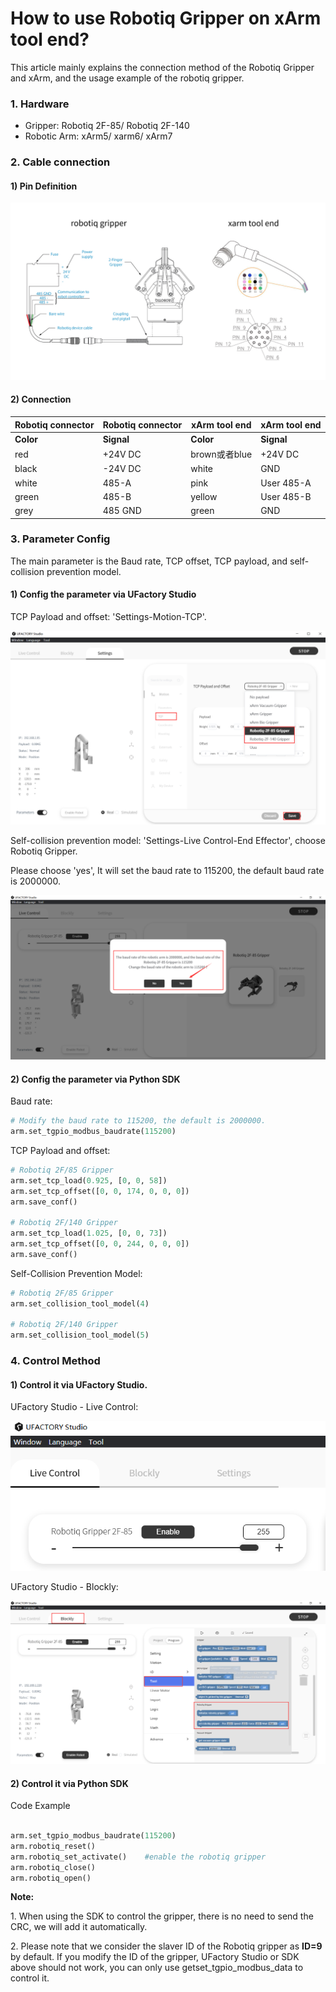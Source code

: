 
# How to use Robotiq Gripper on xArm tool end?

This article mainly explains the connection method of the Robotiq Gripper and
  xArm, and the usage example of the robotiq gripper.

### 1.  Hardware

* Gripper: Robotiq 2F-85/ Robotiq 2F-140
* Robotic Arm: xArm5/ xarm6/ xArm7

### 2. Cable connection

#### 1) Pin Definition

![](../assets/RobotiqGripper.jpg)

#### 2) Connection

| Robotiq connector | Robotiq connector | xArm tool end | xArm tool end |
|-------------------|-------------------|---------------|---------------|
| **Color**         | **Signal**        | **Color**     | **Signal**    |
| red               | +24V DC           | brown或者blue   | +24V DC       |
| black             | -24V DC           | white         | GND           |
| white             | 485-A             | pink          | User 485-A    |
| green             | 485-B             | yellow        | User 485-B    |
| grey              | 485 GND           | green         | GND           |


### 3. Parameter Config

The main parameter is the Baud rate, TCP offset, TCP payload, and self-collision prevention model.

#### 1) Config the parameter via UFactory Studio

TCP Payload and offset: 'Settings-Motion-TCP'.

![](../assets/image(10).png)

Self-collision prevention model: 'Settings-Live Control-End Effector', choose Robotiq Gripper.

Please choose 'yes', It will set the baud rate to 115200, the default baud rate is 2000000.

![](../assets/image(53).png)

#### 2) Config the parameter via Python SDK

Baud rate:

```python
# Modify the baud rate to 115200, the default is 2000000.
arm.set_tgpio_modbus_baudrate(115200)  
```


TCP Payload and offset:


```python
# Robotiq 2F/85 Gripper
arm.set_tcp_load(0.925, [0, 0, 58])
arm.set_tcp_offset([0, 0, 174, 0, 0, 0])
arm.save_conf()

# Robotiq 2F/140 Gripper
arm.set_tcp_load(1.025, [0, 0, 73])
arm.set_tcp_offset([0, 0, 244, 0, 0, 0])
arm.save_conf()
```


Self-Collision Prevention Model:


```python
# Robotiq 2F/85 Gripper
arm.set_collision_tool_model(4)

# Robotiq 2F/140 Gripper
arm.set_collision_tool_model(5)
```


### 4. Control Method

#### 1) Control it via UFactory Studio.

UFactory Studio - Live Control:

<div align="left">

![](../assets/image(4)(1)(1)(1).png)



UFactory Studio - Blockly:

![](../assets/image(5)(1)(1).png)

#### 2) Control it via Python SDK

Code Example
```python

arm.set_tgpio_modbus_baudrate(115200)  
arm.robotiq_reset()
arm.robotiq_set_activate()    #enable the robotiq gripper
arm.robotiq_close()
arm.robotiq_open()
```



**Note:**

1\. When using the SDK to control the gripper, there is no need to send the CRC, we will add it automatically.

2\. Please note that we consider the slaver ID of the Robotiq gripper as **ID=9** by default. If you modify the ID of the gripper, UFactory Studio or SDK above should not work, you can only use getset\_tgpio\_modbus\_data to control it.

